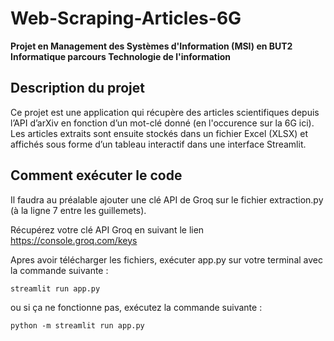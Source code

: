 # Web-Scraping-Articles-6G
__Projet en Management des Systèmes d'Information (MSI) en BUT2 Informatique parcours Technologie de l'information__

## Description du projet
Ce projet est une application qui récupère des articles scientifiques depuis l’API d’arXiv en fonction d’un mot-clé donné (en l'occurence sur la 6G ici). 
Les articles extraits sont ensuite stockés dans un fichier Excel (XLSX) et affichés sous forme d’un tableau interactif dans une interface Streamlit.

## Comment exécuter le code 

Il faudra au préalable ajouter une clé API de Groq sur le fichier extraction.py (à la ligne 7 entre les guillemets).

Récupérez votre clé API Groq en suivant le lien https://console.groq.com/keys

Apres avoir télécharger les fichiers, exécuter app.py sur votre terminal avec la commande suivante :
```
streamlit run app.py
```
ou si ça ne fonctionne pas, exécutez la commande suivante :
```
python -m streamlit run app.py
```
